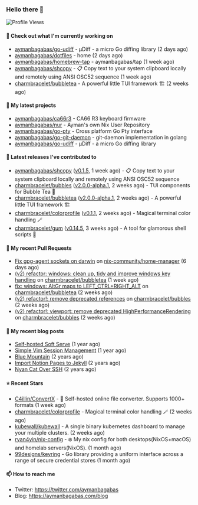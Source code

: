 ### Hello there 👋

![Profile Views](https://komarev.com/ghpvc/?username=aymanbagabas&label=PROFILE+VIEWS)

#### 👷 Check out what I'm currently working on

- [aymanbagabas/go-udiff](https://github.com/aymanbagabas/go-udiff) - µDiff - a micro Go diffing library (2 days ago)
- [aymanbagabas/dotfiles](https://github.com/aymanbagabas/dotfiles) - home (2 days ago)
- [aymanbagabas/homebrew-tap](https://github.com/aymanbagabas/homebrew-tap) - aymanbagabas/tap (1 week ago)
- [aymanbagabas/shcopy](https://github.com/aymanbagabas/shcopy) - 📋 Copy text to your system clipboard locally and remotely using ANSI OSC52 sequence (1 week ago)
- [charmbracelet/bubbletea](https://github.com/charmbracelet/bubbletea) - A powerful little TUI framework 🏗 (2 weeks ago)

#### 🌱 My latest projects

- [aymanbagabas/ca66r3](https://github.com/aymanbagabas/ca66r3) - CA66 R3 keyboard firmware
- [aymanbagabas/nur](https://github.com/aymanbagabas/nur) - Ayman&#39;s own Nix User Repository
- [aymanbagabas/go-pty](https://github.com/aymanbagabas/go-pty) - Cross platform Go Pty interface
- [aymanbagabas/go-git-daemon](https://github.com/aymanbagabas/go-git-daemon) - git-daemon implementation in golang
- [aymanbagabas/go-udiff](https://github.com/aymanbagabas/go-udiff) - µDiff - a micro Go diffing library

#### 🔭 Latest releases I've contributed to

- [aymanbagabas/shcopy](https://github.com/aymanbagabas/shcopy) ([v0.1.5](https://github.com/aymanbagabas/shcopy/releases/tag/v0.1.5), 1 week ago) - 📋 Copy text to your system clipboard locally and remotely using ANSI OSC52 sequence
- [charmbracelet/bubbles](https://github.com/charmbracelet/bubbles) ([v2.0.0-alpha.1](https://github.com/charmbracelet/bubbles/releases/tag/v2.0.0-alpha.1), 2 weeks ago) - TUI components for Bubble Tea 🫧
- [charmbracelet/bubbletea](https://github.com/charmbracelet/bubbletea) ([v2.0.0-alpha.1](https://github.com/charmbracelet/bubbletea/releases/tag/v2.0.0-alpha.1), 2 weeks ago) - A powerful little TUI framework 🏗
- [charmbracelet/colorprofile](https://github.com/charmbracelet/colorprofile) ([v0.1.1](https://github.com/charmbracelet/colorprofile/releases/tag/v0.1.1), 2 weeks ago) - Magical terminal color handling 🪄
- [charmbracelet/gum](https://github.com/charmbracelet/gum) ([v0.14.5](https://github.com/charmbracelet/gum/releases/tag/v0.14.5), 3 weeks ago) - A tool for glamorous shell scripts 🎀

#### 🔨 My recent Pull Requests

- [Fix gpg-agent sockets on darwin](https://github.com/nix-community/home-manager/pull/5901) on [nix-community/home-manager](https://github.com/nix-community/home-manager) (6 days ago)
- [(v2) refactor: windows: clean up, tidy and improve windows key handling](https://github.com/charmbracelet/bubbletea/pull/1163) on [charmbracelet/bubbletea](https://github.com/charmbracelet/bubbletea) (1 week ago)
- [fix: windows: AltGr maps to LEFT_CTRL&#43;RIGHT_ALT](https://github.com/charmbracelet/bubbletea/pull/1162) on [charmbracelet/bubbletea](https://github.com/charmbracelet/bubbletea) (2 weeks ago)
- [(v2) refactor!: remove deprecated references](https://github.com/charmbracelet/bubbles/pull/620) on [charmbracelet/bubbles](https://github.com/charmbracelet/bubbles) (2 weeks ago)
- [(v2) refactor!: viewport: remove deprecated HighPerformanceRendering](https://github.com/charmbracelet/bubbles/pull/619) on [charmbracelet/bubbles](https://github.com/charmbracelet/bubbles) (2 weeks ago)

#### 📜 My recent blog posts

- [Self-hosted Soft Serve](https://aymanbagabas.com/blog/2023/04/28/self-hosted-soft-serve.html) (1 year ago)
- [Simple Vim Session Management](https://aymanbagabas.com/blog/2023/04/13/simple-vim-session-management.html) (1 year ago)
- [Blue Mountain](https://aymanbagabas.com/blog/2022/06/02/blue-mountain.html) (2 years ago)
- [Import Notion Pages to Jekyll](https://aymanbagabas.com/blog/2022/03/29/import-notion-pages-to-jekyll.html) (2 years ago)
- [Nyan Cat Over SSH](https://aymanbagabas.com/blog/2022/03/25/nyan-cat-over-ssh.html) (2 years ago)

#### ⭐ Recent Stars

- [C4illin/ConvertX](https://github.com/C4illin/ConvertX) - 💾 Self-hosted online file converter. Supports 1000&#43; formats (1 week ago)
- [charmbracelet/colorprofile](https://github.com/charmbracelet/colorprofile) - Magical terminal color handling 🪄 (2 weeks ago)
- [kubewall/kubewall](https://github.com/kubewall/kubewall) - A single binary kubernetes dashboard to manage your multiple clusters. (2 weeks ago)
- [ryan4yin/nix-config](https://github.com/ryan4yin/nix-config) - ❄️ My nix config for both desktops(NixOS&#43;macOS) and homelab servers(NixOS). (1 month ago)
- [99designs/keyring](https://github.com/99designs/keyring) - Go library providing a uniform interface across a range of secure credential stores (1 month ago)

#### 📫 How to reach me

- Twitter: https://twitter.com/aymanbagabas
- Blog: https://aymanbagabas.com/blog
